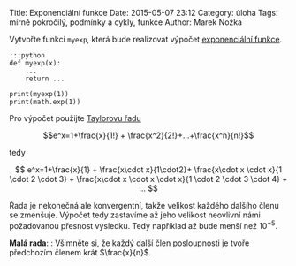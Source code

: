 Title: Exponenciální funkce
Date: 2015-05-07 23:12
Category: úloha
Tags: mírně pokročilý, podmínky a cykly, funkce
Author: Marek Nožka

Vytvořte funkci `myexp`, která bude realizovat výpočet 
[exponenciální funkce](http://cs.wikipedia.org/wiki/Exponenciální_funkce).


    :::python
    def myexp(x):
        ...
        return ...

    print(myexp(1))
    print(math.exp(1))

Pro výpočet použijte
[Taylorovu řadu](https://cs.wikipedia.org/wiki/Taylorova_%C5%99ada)

$$e^x=1+\frac{x}{1!} + \frac{x^2}{2!}+...+\frac{x^n}{n!}$$

tedy

$$
e^x=1+\frac{x}{1} + \frac{x\cdot x}{1\cdot2}+
   \frac{x\cdot x \cdot x}{1 \cdot 2 \cdot 3} + 
   \frac{x\cdot x \cdot x \cdot x}{1 \cdot 2 \cdot 3 \cdot 4} + ...
$$

Řada je nekonečná ale konvergentní, takže velikost každého dalšího členu se
zmenšuje. Výpočet tedy zastavíme až jeho velikost neovlivní námi požadovanou
přesnost výsledku. Tedy například až bude menší než $10^{-5}$.

**Malá rada**:
: Všimněte si, že každý další člen posloupnosti je tvoře předchozím členem krát
  $\frac{x}{n}$.
